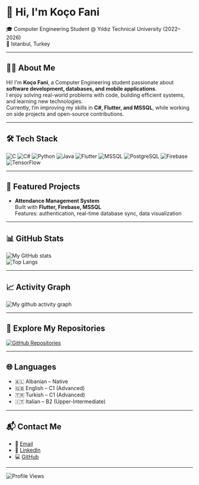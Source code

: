 # 👋 Hi, I'm Koço Fani  

🎓 Computer Engineering Student @ Yıldız Technical University (2022–2026)  
📍 Istanbul, Turkey  

---

## 👨‍💻 About Me
Hi! I'm **Koço Fani**, a Computer Engineering student passionate about **software development, databases, and mobile applications**.  
I enjoy solving real-world problems with code, building efficient systems, and learning new technologies.  
Currently, I’m improving my skills in **C#, Flutter, and MSSQL**, while working on side projects and open-source contributions.  

---

## 🛠️ Tech Stack
![C](https://img.shields.io/badge/C-00599C?style=for-the-badge&logo=c&logoColor=white)
![C#](https://img.shields.io/badge/C%23-239120?style=for-the-badge&logo=c-sharp&logoColor=white)
![Python](https://img.shields.io/badge/Python-3776AB?style=for-the-badge&logo=python&logoColor=white)
![Java](https://img.shields.io/badge/Java-ED8B00?style=for-the-badge&logo=java&logoColor=white)
![Flutter](https://img.shields.io/badge/Flutter-02569B?style=for-the-badge&logo=flutter&logoColor=white)
![MSSQL](https://img.shields.io/badge/MSSQL-CC2927?style=for-the-badge&logo=microsoft-sql-server&logoColor=white)
![PostgreSQL](https://img.shields.io/badge/PostgreSQL-316192?style=for-the-badge&logo=postgresql&logoColor=white)
![Firebase](https://img.shields.io/badge/Firebase-FFCA28?style=for-the-badge&logo=firebase&logoColor=black)
![TensorFlow](https://img.shields.io/badge/TensorFlow-FF6F00?style=for-the-badge&logo=TensorFlow&logoColor=white)

---

## 📌 Featured Projects
- **Attendance Management System**  
  Built with **Flutter, Firebase, MSSQL**  
  Features: authentication, real-time database sync, data visualization  

---

## 📊 GitHub Stats
![My GitHub stats](https://github-readme-stats.vercel.app/api?username=kocofani23&show_icons=true&theme=radical)  
![Top Langs](https://github-readme-stats.vercel.app/api/top-langs/?username=kocofani23&layout=compact&theme=radical)

---

## 📈 Activity Graph
![My github activity graph](https://github-readme-activity-graph.vercel.app/graph?username=kocofani23&theme=react-dark)

---

## 📂 Explore My Repositories
[![GitHub Repositories](https://img.shields.io/badge/-See%20All%20Repositories-black?style=for-the-badge&logo=github)](https://github.com/kocofani23?tab=repositories)


---

## 🌐 Languages
- 🇦🇱 Albanian – Native  
- 🇬🇧 English – C1 (Advanced)  
- 🇹🇷 Turkish – C1 (Advanced)  
- 🇮🇹 Italian – B2 (Upper-Intermediate)  

---

## 📬 Contact Me
- 📧 [Email](mailto:kocofanni@gmail.com)  
- 💼 [LinkedIn](https://www.linkedin.com/in/ko%C3%A7o-fani-144597294/)  
- 💻 [GitHub](https://github.com/kocofani23)  

---

![Profile Views](https://komarev.com/ghpvc/?username=kocofani23&style=for-the-badge&color=blue)

